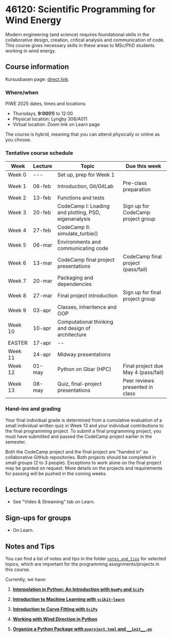 # 46120: Scientific Programming for Wind Energy

Modern engineering (and science) requires foundational skills in the collaborative design,
creation, critical analysis and communication of code. This course gives necessary skills in
these areas to MSc/PhD students working in wind energy.

## Course information

Kursusbasen page: [direct link](https://kurser.dtu.dk/course/46120).

### Where/when

PiWE 2025 dates, times and locations:
 * Thursdays, **9:00(!!)** to 12:00
 * Physical location: Lyngby 308/A011
 * Virtual location: Zoom link on Learn page

The course is hybrid, meaning that you can attend physically or online as you choose.

### Tentative course schedule

| Week    | Lecture | Topic                                                | Due this week                       |
|---------|---------|------------------------------------------------------|-------------------------------------|
| Week 0  | ---     | Set up, prep for Week 1                              |                                     |
| Week 1  | 06-feb  | Introduction, Git/GitLab                             | Pre-class preparation               |
| Week 2  | 13-feb  | Functions and tests                                  |                                     |
| Week 3  | 20-feb  | CodeCamp I: Loading and plotting, PSD, eigenanalysis | Sign up for CodeCamp project group  |
| Week 4  | 27-feb  | CodeCamp II: simulate_turbie()                       |                                     |
| Week 5  | 06-mar  | Environments and communicating code                  |                                     |
| Week 6  | 13-mar  | CodeCamp final project presentations                 | CodeCamp final project (pass/fail)  |
| Week 7  | 20-mar  | Packaging and dependencies                           |                                     |
| Week 8  | 27-mar  | Final project introduction                           | Sign up for final project group     |
| Week 9  | 03-apr  | Classes, inheritence and OOP                         |                                     |
| Week 10 | 10-apr  | Computational thinking and design of architecture    |                                     |
|  EASTER | 17-apr  | --                                                   |                                     |
| Week 11 | 24-apr  | Midway presentations                                 |                                     |
| Week 12 | 01-may  | Python on Gbar (HPC)                                 | Final project due May 4 (pass/fail) |
| Week 13 | 08-may  | Quiz, final-project presentations                    | Peer reviews presented in class     |

### Hand-ins and grading

Your final individual grade is determined from a cumulative evaluation of a small individual written quiz
in Week 13 and your individual contributions to the final programming project. To submit a final programming project,
you must have submitted and passed the CodeCamp project earlier in the semester.

Both the CodeCamp project and the final project are "handed in" as collaborative GitHub repositories. Both
projects should be completed in small groups (2 to 3 people). Exceptions to work alone on the final
project may be granted on request. More details on the projects and requirements for passing will
be pushed in the coming weeks.


## Lecture recordings

 * See "Video & Streaming" tab on Learn.


## Sign-ups for groups

 * On Learn.

## Notes and Tips

You can find a list of notes and tips in the folder [`notes_and_tips`](
    notes_and_tips/) for selected topics, which are
important for the programming assignments/projects in this course.

Currently, we have:
1. [**Interpolation in Python: An Introduction with `NumPy` and  `SciPy`**](
notes_and_tips/1_note_on_interpolation.md)

2. [**Introduction to Machine Learning with `scikit-learn`**](
notes_and_tips/2_note_on_machine_learning.md)

3. [**Introduction to Curve Fitting with `SciPy`**](
notes_and_tips/3_note_on_curve_fitting.md)

4. [**Working with Wind Direction in Python**](
notes_and_tips/4_note_on_wind_direction.md)

5. [**Organize a Python Package with `pyproject.toml` and `__init__.py`**](
notes_and_tips/5_note_on_packaging.md)
